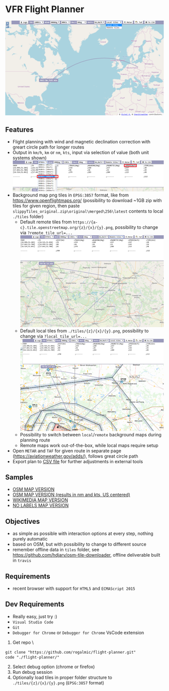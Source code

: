 # VFR Flight Planner

![Flight planner](./img/flight_planner.png "Flight planner")

## Features

* Flight planning with wind and magnetic declination correction with greart circle path for longer routes
* Output in `km/h`, `km` or `nm`, `kts`, input via selection of value (both unit systems shown)\
![Input units](./img/units.png "Input units")
* Background map png tiles in `EPSG:3857` format, like from https://www.openflightmaps.org/ (possibility to download ~1GB zip with tiles for given region, then paste `slippyTiles_original.zip\original\merged\256\latest` contents to local `./tiles` folder)
  * Default remote tiles from `https://{a-c}.tile.openstreetmap.org/{z}/{x}/{y}.png`, possibility to change via `?remote_tile_url=...` \
![OSM remote tiles](./img/osm_tiles.png "OSM tiles")
  * Default local tiles from `./tiles/{z}/{x}/{y}.png`, possibility to change via `?local_tile_url=...` \
![Custom local tiles](./img/custom_tiles.png "Custom local tiles")
  * Possibility to switch between `local`/`remote` background maps during planning route
  * Remote maps work out-of-the-box, while local maps require setup
* Open `METAR` and `TAF` for given route in separate page (https://aviationweather.gov/adds/), follows great circle path
* Export plan to [CSV file](https://en.wikipedia.org/wiki/Comma-separated_values) for further adjustments in external tools

## Samples

* [OSM MAP VERSION](https://rogalmic.github.io/flight-planner/flight.html?log_units=metric)
* [OSM MAP VERSION (results in nm and kts, US centered)](https://rogalmic.github.io/flight-planner/flight.html?log_units=alternative&z=5&lon=-97.479&lat=39.408)
* [WIKIMEDIA MAP VERSION](https://rogalmic.github.io/flight-planner/flight.html?remote_tile_url=https%3A%2F%2Fmaps.wikimedia.org%2Fosm-intl%2F%7Bz%7D%2F%7Bx%7D%2F%7By%7D.png)
* [NO LABELS MAP VERSION](https://rogalmic.github.io/flight-planner/flight.html?remote_tile_url=https%3A%2F%2Ftiles.wmflabs.org%2Fosm-no-labels%2F%7Bz%7D%2F%7Bx%7D%2F%7By%7D.png)

## Objectives

* as simple as possible with interaction options at every step, nothing purely automatic
* based on OSM, but with possibility to change to different source
* remember offline data in `tiles` folder, see https://github.com/hdjarv/osm-tile-downloader, offline deliverable built in `travis`

## Requirements

* recent browser with support for `HTML5` and `ECMAScript 2015`

## Dev Requirements

* Really easy, just try :)
* `Visual Studio Code`
* `Git`
* `Debugger for Chrome` or `Debugger for Chrome` VsCode extension

 1. Get repo \

```shell
git clone "https://github.com/rogalmic/flight-planner.git"
code "./flight-planner/"
```
 2. Select debug option (chrome or firefox)
 3. Run debug session
 4. Optionally load tiles in proper folder structure to `./tiles/{z}/{x}/{y}.png` (`EPSG:3857` format)
